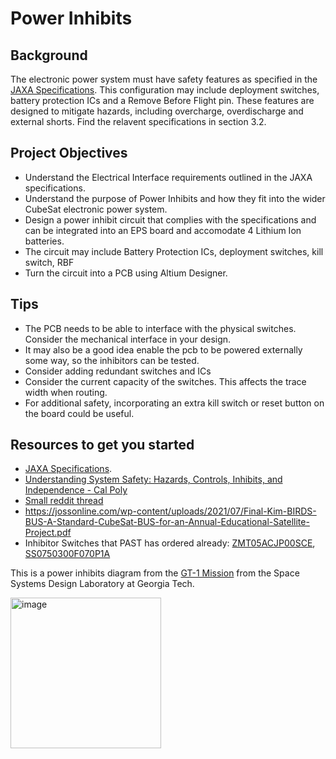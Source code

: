 # Power Inhibits

## Background 
The electronic power system must have safety features as specified in the [JAXA Specifications](https://humans-in-space.jaxa.jp/kibouser/library/item/jx-espc_8e_en.pdf).
This configuration may include deployment switches, battery protection ICs and a Remove Before Flight pin. 
These features are designed to mitigate hazards, including overcharge, overdischarge and external shorts. 
Find the relavent specifications in section 3.2.

## Project Objectives
- Understand the Electrical Interface requirements outlined in the JAXA specifications.
- Understand the purpose of Power Inhibits and how they fit into the wider CubeSat electronic power system.
- Design a power inhibit circuit that complies with the specifications and can be integrated into an EPS board and
  accomodate 4 Lithium Ion batteries.
- The circuit may include Battery Protection ICs, deployment switches, kill switch, RBF
- Turn the circuit into a PCB using Altium Designer.

## Tips
- The PCB needs to be able to interface with the physical switches. Consider the mechanical interface in your design.
- It may also be a good idea enable the pcb to be powered externally some way, so the inhibitors can be tested.
- Consider adding redundant switches and ICs
- Consider the current capacity of the switches. This affects the trace width when routing.
- For additional safety, incorporating an extra kill switch or reset button on the board could be useful.

## Resources to get you started
- [JAXA Specifications](https://humans-in-space.jaxa.jp/kibouser/library/item/jx-espc_8e_en.pdf).
- [Understanding System Safety: Hazards, Controls, Inhibits, and Independence - Cal Poly ](http://mstl.atl.calpoly.edu/~workshop/archive/2013/Summer/Day%202/1130-Shaw-UnderstandingSystemSafety.pdf)
- [Small reddit thread](https://www.reddit.com/r/cubesat/comments/ckrglv/rbf_and_kill_switches/)
- https://jossonline.com/wp-content/uploads/2021/07/Final-Kim-BIRDS-BUS-A-Standard-CubeSat-BUS-for-an-Annual-Educational-Satellite-Project.pdf
- Inhibitor Switches that PAST has ordered already: [ZMT05ACJP00SCE](https://www.digikey.com.au/en/products/detail/c-k/ZMT05ACJP00SCE/16161380?srsltid=AfmBOoqVPIPycyup-A40ewQXsPAnRZBBdgYE5dVWQJ2ow3VlIRZyUzBj), [SS0750300F070P1A](https://www.digikey.com.au/en/products/detail/e-switch/SS0750300F070P1A/3778167?srsltid=AfmBOooJEi3PdkcblksKu35PJoMpTbgLc6Xz2kU1TYYO-kbOoVRPlCd4)

This is a power inhibits diagram from the [GT-1 Mission](https://digitalcommons.usu.edu/context/smallsat/article/4895/viewcontent/SSC21_P2_48.pdf)
from the Space Systems Design Laboratory at Georgia Tech.

<img width="241" alt="image" src="https://github.com/user-attachments/assets/c5e4926b-61b0-4c78-aa99-bcbee525dccb" />

  
